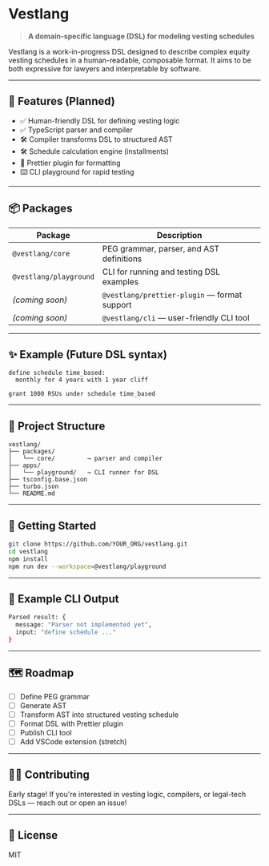 # Vestlang

> **A domain-specific language (DSL) for modeling vesting schedules**

Vestlang is a work-in-progress DSL designed to describe complex equity vesting schedules in a human-readable, composable format. It aims to be both expressive for lawyers and interpretable by software.

---

## 🚀 Features (Planned)

- ✅ Human-friendly DSL for defining vesting logic  
- ✅ TypeScript parser and compiler
- 🛠 Compiler transforms DSL to structured AST
- 🛠 Schedule calculation engine (installments)
- 🔧 Prettier plugin for formatting
- ⌨️ CLI playground for rapid testing

---

## 📦 Packages

| Package                  | Description                                |
|--------------------------|--------------------------------------------|
| `@vestlang/core`         | PEG grammar, parser, and AST definitions   |
| `@vestlang/playground`   | CLI for running and testing DSL examples   |
| *(coming soon)*          | `@vestlang/prettier-plugin` — format support |
| *(coming soon)*          | `@vestlang/cli` — user-friendly CLI tool    |

---

## ✨ Example (Future DSL syntax)

```vest
define schedule time_based:
  monthly for 4 years with 1 year cliff

grant 1000 RSUs under schedule time_based
```

---

## 🧱 Project Structure

```
vestlang/
├── packages/
│   └── core/         → parser and compiler
├── apps/
│   └── playground/   → CLI runner for DSL
├── tsconfig.base.json
├── turbo.json
└── README.md
```

---

## 🔧 Getting Started

```bash
git clone https://github.com/YOUR_ORG/vestlang.git
cd vestlang
npm install
npm run dev --workspace=@vestlang/playground
```

---

## 🧪 Example CLI Output

```bash
Parsed result: {
  message: "Parser not implemented yet",
  input: "define schedule ..."
}
```

---

## 🗺 Roadmap

- [ ] Define PEG grammar
- [ ] Generate AST
- [ ] Transform AST into structured vesting schedule
- [ ] Format DSL with Prettier plugin
- [ ] Publish CLI tool
- [ ] Add VSCode extension (stretch)

---

## 🧑‍💻 Contributing

Early stage! If you're interested in vesting logic, compilers, or legal-tech DSLs — reach out or open an issue!

---

## 📄 License

MIT
